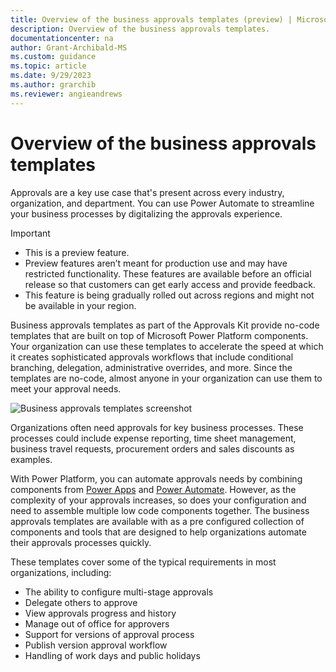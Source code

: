 ```yaml
---
title: Overview of the business approvals templates (preview) | Microsoft Docs
description: Overview of the business approvals templates.
documentationcenter: na
author: Grant-Archibald-MS
ms.custom: guidance
ms.topic: article
ms.date: 9/29/2023
ms.author: grarchib
ms.reviewer: angieandrews
---
```


# Overview of the business approvals templates

Approvals are a key use case that's present across every industry, organization, and department. You can use Power Automate to streamline your business processes by digitalizing the approvals experience.

> [!IMPORTANT]
>
> - This is a preview feature.
> - Preview features aren’t meant for production use and may have restricted functionality. These features are available before an official release so that customers can get early access and provide feedback.
> - This feature is being gradually rolled out across regions and might not be available in your region.

Business approvals templates as part of the Approvals Kit provide no-code templates that are built on top of Microsoft Power Platform components. Your organization can use these templates to accelerate the speed at which it creates sophisticated approvals workflows that include conditional branching, delegation, administrative overrides, and more. Since the templates are no-code, almost anyone in your organization can use them to meet your approval needs.

![Business approvals templates screenshot](media/business-approvals-templates.png)

Organizations often need approvals for key business processes. These processes could include expense reporting, time sheet management, business travel requests, procurement orders and sales discounts as examples.

With Power Platform, you can automate approvals needs by combining components from [Power Apps](https://make.powerapps.com) and [Power Automate](https://make.powerautomate.com). However, as the complexity of your approvals increases, so does your configuration and need to assemble multiple low code components together. The business approvals templates are available with as a pre configured collection of components and tools that are designed to help organizations automate their approvals processes quickly.

These templates cover some of the typical requirements in most organizations, including:

- The ability to configure multi-stage approvals
- Delegate others to approve
- View approvals progress and history
- Manage out of office for approvers
- Support for versions of approval process
- Publish version approval workflow
- Handling of work days and public holidays
